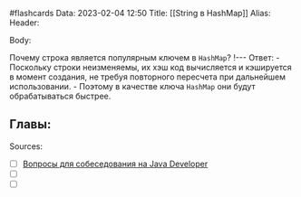 #flashcards
Data: 2023-02-04 12:50
Title: [[String в HashMap]]
Alias:
Header:




Body:


Почему строка является популярным ключем в `HashMap`?
!---
Ответ:
	- Поскольку строки неизменяемы, их хэш код вычисляется и кэшируется в момент создания, не требуя повторного пересчета при дальнейшем использовании. 
	- Поэтому в качестве ключа `HashMap` они будут обрабатываться быстрее.
<!--SR:!2023-11-03,10,570-->




Главы:
-


Sources:
- [ ] [Вопросы для собеседования на Java Developer](https://github.com/enhorse/java-interview/blob/master/README.md#%D0%9E%D0%9E%D0%9F)
- [ ] []()
- [ ] []()
